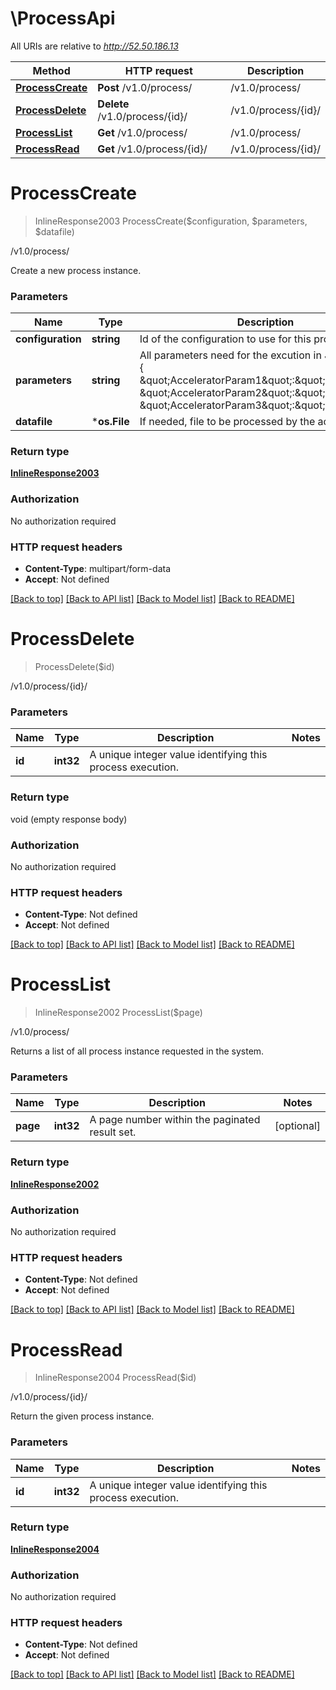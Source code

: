 # \ProcessApi

All URIs are relative to *http://52.50.186.13*

Method | HTTP request | Description
------------- | ------------- | -------------
[**ProcessCreate**](ProcessApi.md#ProcessCreate) | **Post** /v1.0/process/ | /v1.0/process/
[**ProcessDelete**](ProcessApi.md#ProcessDelete) | **Delete** /v1.0/process/{id}/ | /v1.0/process/{id}/
[**ProcessList**](ProcessApi.md#ProcessList) | **Get** /v1.0/process/ | /v1.0/process/
[**ProcessRead**](ProcessApi.md#ProcessRead) | **Get** /v1.0/process/{id}/ | /v1.0/process/{id}/


# **ProcessCreate**
> InlineResponse2003 ProcessCreate($configuration, $parameters, $datafile)

/v1.0/process/

Create a new process instance.


### Parameters

Name | Type | Description  | Notes
------------- | ------------- | ------------- | -------------
 **configuration** | **string**| Id of the configuration to use for this process | 
 **parameters** | **string**| All parameters need for the excution in JSON format : {     \&quot;AcceleratorParam1\&quot;:\&quot;value1\&quot;,    \&quot;AcceleratorParam2\&quot;:\&quot;value2\&quot;,    \&quot;AcceleratorParam3\&quot;:\&quot;value3\&quot;} | [optional] 
 **datafile** | ***os.File**| If needed, file to be processed by the accelerator. | [optional] 

### Return type

[**InlineResponse2003**](inline_response_200_3.md)

### Authorization

No authorization required

### HTTP request headers

 - **Content-Type**: multipart/form-data
 - **Accept**: Not defined

[[Back to top]](#) [[Back to API list]](../README.md#documentation-for-api-endpoints) [[Back to Model list]](../README.md#documentation-for-models) [[Back to README]](../README.md)

# **ProcessDelete**
> ProcessDelete($id)

/v1.0/process/{id}/


### Parameters

Name | Type | Description  | Notes
------------- | ------------- | ------------- | -------------
 **id** | **int32**| A unique integer value identifying this process execution. | 

### Return type

void (empty response body)

### Authorization

No authorization required

### HTTP request headers

 - **Content-Type**: Not defined
 - **Accept**: Not defined

[[Back to top]](#) [[Back to API list]](../README.md#documentation-for-api-endpoints) [[Back to Model list]](../README.md#documentation-for-models) [[Back to README]](../README.md)

# **ProcessList**
> InlineResponse2002 ProcessList($page)

/v1.0/process/

Returns a list of all process instance requested in the system.


### Parameters

Name | Type | Description  | Notes
------------- | ------------- | ------------- | -------------
 **page** | **int32**| A page number within the paginated result set. | [optional] 

### Return type

[**InlineResponse2002**](inline_response_200_2.md)

### Authorization

No authorization required

### HTTP request headers

 - **Content-Type**: Not defined
 - **Accept**: Not defined

[[Back to top]](#) [[Back to API list]](../README.md#documentation-for-api-endpoints) [[Back to Model list]](../README.md#documentation-for-models) [[Back to README]](../README.md)

# **ProcessRead**
> InlineResponse2004 ProcessRead($id)

/v1.0/process/{id}/

Return the given process instance.


### Parameters

Name | Type | Description  | Notes
------------- | ------------- | ------------- | -------------
 **id** | **int32**| A unique integer value identifying this process execution. | 

### Return type

[**InlineResponse2004**](inline_response_200_4.md)

### Authorization

No authorization required

### HTTP request headers

 - **Content-Type**: Not defined
 - **Accept**: Not defined

[[Back to top]](#) [[Back to API list]](../README.md#documentation-for-api-endpoints) [[Back to Model list]](../README.md#documentation-for-models) [[Back to README]](../README.md)

